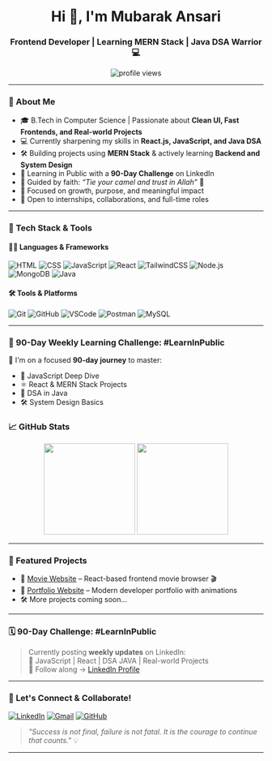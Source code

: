 <h1 align="center">Hi 👋, I'm Mubarak Ansari</h1>
<h3 align="center">Frontend Developer | Learning MERN Stack | Java DSA Warrior 💻</h3>

<p align="center">
  <img src="https://komarev.com/ghpvc/?username=Mubarak-Ansari-dev&label=Profile%20views&color=0e75b6&style=flat" alt="profile views" />
</p>

---

### 🧕 About Me  
- 🎓 B.Tech in Computer Science | Passionate about **Clean UI, Fast Frontends, and Real-world Projects**  
- 💻 Currently sharpening my skills in **React.js, JavaScript, and Java DSA**  
- 🛠️ Building projects using **MERN Stack** & actively learning **Backend and System Design**  
- 🧠 Learning in Public with a **90-Day Challenge** on LinkedIn  
- 🕋 Guided by faith: *“Tie your camel and trust in Allah”* 🤲  
- 🌱 Focused on growth, purpose, and meaningful impact  
- 🤝 Open to internships, collaborations, and full-time roles

---

### 🚀 Tech Stack & Tools

#### 🧑‍💻 Languages & Frameworks
![HTML](https://img.shields.io/badge/HTML-E34F26?style=flat-square&logo=html5&logoColor=fff)
![CSS](https://img.shields.io/badge/CSS-1572B6?style=flat-square&logo=css3&logoColor=fff)
![JavaScript](https://img.shields.io/badge/JavaScript-F7DF1E?style=flat-square&logo=javascript&logoColor=000)
![React](https://img.shields.io/badge/React-61DAFB?style=flat-square&logo=react&logoColor=000)
![TailwindCSS](https://img.shields.io/badge/TailwindCSS-38B2AC?style=flat-square&logo=tailwind-css&logoColor=fff)
![Node.js](https://img.shields.io/badge/Node.js-339933?style=flat-square&logo=node.js&logoColor=fff)
![MongoDB](https://img.shields.io/badge/MongoDB-47A248?style=flat-square&logo=mongodb&logoColor=fff)
![Java](https://img.shields.io/badge/Java-007396?style=flat-square&logo=java&logoColor=fff)

#### 🛠 Tools & Platforms
![Git](https://img.shields.io/badge/Git-F05032?style=flat-square&logo=git&logoColor=fff)
![GitHub](https://img.shields.io/badge/GitHub-181717?style=flat-square&logo=github)
![VSCode](https://img.shields.io/badge/VS%20Code-007ACC?style=flat-square&logo=visual-studio-code)
![Postman](https://img.shields.io/badge/Postman-FF6C37?style=flat-square&logo=postman&logoColor=fff)
![MySQL](https://img.shields.io/badge/MySQL-00758F?style=flat-square&logo=mysql&logoColor=fff)

---

### 📅 90-Day Weekly Learning Challenge: #LearnInPublic

🚀 I'm on a focused **90-day journey** to master:
- 🧠 JavaScript Deep Dive
- ⚛️ React & MERN Stack Projects
- 🧮 DSA in Java
- 🛠️ System Design Basics

### 📈 GitHub Stats

<p align="center">
  <img src="https://github-readme-stats.vercel.app/api?username=Mubarak-Ansari-dev&show_icons=true&theme=github_dark&count_private=true&hide_title=true" height="180"/>
  <img src="https://github-readme-streak-stats.herokuapp.com?user=Mubarak-Ansari-dev&theme=github-dark&hide_border=true" height="180"/>
</p>

---

### 📌 Featured Projects
- 🔗 [Movie Website](https://movie-website-theta-two.vercel.app/) – React-based frontend movie browser 🎬  
- 🔗 [Portfolio Website](https://my-portfolio-delta-orpin-16.vercel.app/) – Modern developer portfolio with animations  
- 🛠 More projects coming soon...

---

### 🗓 90-Day Challenge: #LearnInPublic  
> Currently posting **weekly updates** on LinkedIn:  
> 🚀 JavaScript | React | DSA JAVA | Real-world Projects  
📝 Follow along → [LinkedIn Profile](https://www.linkedin.com/in/mubarak-ansari/)

---

### 🤝 Let's Connect & Collaborate!
[![LinkedIn](https://img.shields.io/badge/-LinkedIn-blue?style=flat-square&logo=linkedin)](https://www.linkedin.com/in/mubarak-ansari/)
[![Gmail](https://img.shields.io/badge/-Email-red?style=flat-square&logo=gmail)](mailto:mubarakansari8948@gmail.com)
[![GitHub](https://img.shields.io/badge/-GitHub-000?style=flat-square&logo=github)](https://github.com/Mubarak-Ansari-dev)

> *"Success is not final, failure is not fatal. It is the courage to continue that counts."* 💡

---

